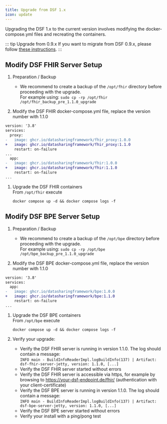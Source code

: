 ```yaml
---
title: Upgrade from DSF 1.x
icon: update
---
```


Upgrading the DSF 1.x to the current version involves modifying the docker-compose.yml files and recreating the containers.


::: tip Upgrade from 0.9.x
If you want to migrate from DSF 0.9.x, please follow [these instructions](upgrade-from-0).
:::


## Modify DSF FHIR Server Setup
1. Preparation / Backup
    * We recommend to create a backup of the `/opt/fhir` directory before proceeding with the upgrade.  
    For example using: `sudo cp -rp /opt/fhir /opt/fhir_backup_pre_1.1.0_upgrade`

1. Modify the DSF FHIR docker-compose.yml file, replace the version number with 1.1.0
```diff
version: '3.8'
services:
  proxy:
-   image: ghcr.io/datasharingframework/fhir_proxy:1.0.0
+   image: ghcr.io/datasharingframework/fhir_proxy:1.1.0
    restart: on-failure
...
  app:
-   image: ghcr.io/datasharingframework/fhir:1.0.0
+   image: ghcr.io/datasharingframework/fhir:1.1.0
    restart: on-failure
...
```

1. Upgrade the DSF FHIR containers  
    From `/opt/fhir` execute  
    ```
    docker compose up -d && docker compose logs -f
    ```

## Modify DSF BPE Server Setup
1. Preparation / Backup
    * We recommend to create a backup of the `/opt/bpe` directory before proceeding with the upgrade.  
    For example using: `sudo cp -rp /opt/bpe /opt/bpe_backup_pre_1.1.0_upgrade`

1. Modify the DSF BPE docker-compose.yml file, replace the version number with 1.1.0
```diff
version: '3.8'
services:
  app:
-   image: ghcr.io/datasharingframework/bpe:1.0.0
+   image: ghcr.io/datasharingframework/bpe:1.1.0
    restart: on-failure
...
```

1. Upgrade the DSF BPE containers  
    From `/opt/bpe` execute  
    ```
    docker compose up -d && docker compose logs -f
    ```

1. Verify your upgrade:
    * Verify the DSF FHIR server is running in version 1.1.0. The log should contain a message:  
        `INFO main - BuildInfoReaderImpl.logBuildInfo(137) | Artifact: dsf-fhir-server-jetty, version: 1.1.0, [...]`
    * Verify the DSF FHIR server started without errors
    * Verify the DSF FHIR server is accessible via https, for example by browsing to https://your-dsf-endpoint.de/fhir/ (authentication with your client-certificate)
    * Verify the DSF BPE server is running in version 1.1.0. The log should contain a message:  
        `INFO main - BuildInfoReaderImpl.logBuildInfo(137) | Artifact: dsf-bpe-server-jetty, version: 1.1.0, [...]`
    * Verify the DSF BPE server started without errors
    * Verify your install with a ping/pong test  
